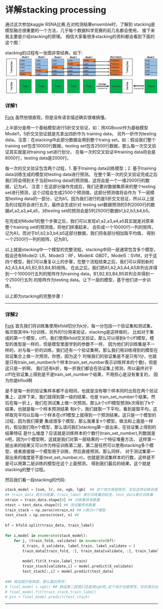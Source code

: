 # 详解stacking processing

通过这次参加kaggle RSNA比赛,在对检测结果ensemble时，了解到
stacking是模型融合很重要的一个方法，几乎每个数据科学竞赛的前几名都会使用，
接下来我主要是介绍stacking的原理。
相信大家看很多stacking的资料都会看到下面的这个图：

stacking的过程有一张图非常经典，如下:
![avatar](stacking.jpg)

### 详解1

[Fork](https://blog.csdn.net/wstcjf/article/details/77989963 )
虽然他很直观，但是没有语言描述确实很难搞懂。

上半部分是用一个基础模型进行5折交叉验证，如：用XGBoost作为基础模型Model1，5折交叉验证就是先拿出四折作为
training data，
另外一折作为testing data。注意：在stacking中此部分数据会用到整个traing set。如：假设我们整个training 
set包含10000行数据，testing set包含2500行数据，那么每一次交叉验证其实就是对training set进行划分，
在每一次的交叉验证中training data将会是8000行，testing data是2000行。


每一次的交叉验证包含两个过程，1. 基于training data训练模型；2. 基于training data训练生成的模型对testing data进行预测。
在整个第一次的交叉验证完成之后我们将会得到关于当前testing data的预测值，这将会是一个一维2000行的数据，记为a1。
注意！在这部分操作完成后，我们还要对数据集原来的整个testing set进行预测，这个过程会生成2500个预测值，这部分预测值将会作为
下一层模型testing data的一部分，记为b1。因为我们进行的是5折交叉验证，所以以上提及的过程将会进行五次，最终会生成针对
testing set数据预测的5列2000行的数据a1,a2,a3,a4,a5，对testing set的预测会是5列2500行数据b1,b2,b3,b4,b5。


在完成对Model1的整个步骤之后，我们可以发现a1,a2,a3,a4,a5其实就是对原来整个training set的预测值，将他们拼凑起来，
会形成一个10000行一列的矩阵，记为A1。而对于b1,b2,b3,b4,b5这部分数据，我们将各部分相加取平均值，
得到一个2500行一列的矩阵，记为B1。


以上就是stacking中一个模型的完整流程，stacking中同一层通常包含多个模型，假设还有Model2: LR，Model3：RF，Model4:
 GBDT，Model5：SVM，对于这四个模型，我们可以重复以上的步骤，在整个流程结束之后，我们可以得到新的A2,A3,A4,A5,B2,B3,B4,B5矩阵。
在此之后，我们把A1,A2,A3,A4,A5并列合并得到一个10000行五列的矩阵作为training data，B1,B2,B3,B4,B5并列合并得到一个2500行五列
的矩阵作为testing data。让下一层的模型，基于他们进一步训练。


以上即为stacking的完整步骤！

--------------------- 



### 详解2
[Fork](https://blog.csdn.net/qq1483661204/article/details/80157365 )
首先我们将训练集使用kfold切分为k分，每一分包括一个验证集和测试集，每次取其中k-1分训练，另外的1分用来验证，stacking是这样做的，
比如对于集成的第一个模型，clf1，我们使用kfold交叉验证，那么可以得到k个clf1模型，模型的类型是一样的，但是模型里面学到的参数不一样，
因为他们的训练集是不一样的，对与每一折的训练，我们还有一个验证集啊，那么我们用训练得到的模型在验证集合上做一次预测，你想，因为这个
时候我们的验证集是不是只有1分，也就是只有train_set_number/k个样本(train_set_number表示训练样本的个数)，但是这只是一折啊，
我们还有k折，每一折我们都会在验证集上预测，所以最终对于clf1在验证集上得到是不是train_set_number个结果，不用担心是没有重复的，
因为你是kflod啊

是不是每一折的验证集样本都不会相同，也就是没有哪个样本同时出现在两个验证集上，这样下来，我们就得到第一级的结果，也是
train_set_number个结果。然后在每一折上，我们在测试集上做一次预测，那么k个clf1模型预测k次得到了k个结果，也就是每一个样本预测结果
有k个，我们就取一下平均，看到是取平均，这样取完平均以后每一个样本在clf1模型上就得到一个预测结果。这只是一个模型的过程，因为我们需要
集成很多个模型，那么我重复n个模型，做法和上面是一样的，假设我们有n个模型，那么请问我们stacking第一层出来，在验证集上得到的结果特征
是什么维度？应该就是训练样本的个数行(train_set_number),列数就是n吧，因为n个模型啊，这就是我们对第一层结果的一个特征堆叠方法，
这样第一层出来的结果又可以作为特征训练第二层，第二层任然可以使用stacking多个模型，或者直接接一个模型用于训练，然后直接预测。那么同样，
对于测试集第一层出来的维度是不是(test_set_number,n)，也就是测试集样本的行数，这样是不是可以用第二层训练的模型在这个上面预测，
得到我们最后的结果。这个就是stacking的整个过程。

然后我们看一段stacking的代码:

```python
stack_model = [svm, lr, nn, xgb, lgb]  ## 这个地方我是简写，实际这样训练会报错，需要自己导库，定义分类器
## train_data 表示训练集，train_label 表示训练集的标签，test_data表示训练集 
ntrain = train_data.shape[0] ## 训练集样本数量 
ntest = test_data.shape[0] ## 测试集样本数量 
train_stack = np.zeros(ntrain,n) ## n表示n个模型 
test_stack = np.zeros(ntest, n) ## 

kf = kfold.split(train_data, train_label) 

for i,model in enumerate(stack_model): 
    for j, (train_fold, validate) in enumerate(kf): 
        X_train, X_validate, label_train, label_validate = (
        train_data[train_fold, :], train_data[validate, :], train_label[train_fold], train_label[validate]) 
        
        model.fit(X_train,label_train) 
        train_stack[validate,i] = model.predict(X_validate) 
        test_stack[:,i] = model.predict(test_data) 
        
### 假设就只有两层，那么最后预测： 
# final_model = xgb() ## 假设第二层我们还是用xgb吧,这个地方也是简写，仅仅表示这个地方是xgb模型 
# final_model.fit(train_stack,train_label) 
# pre = final_model.predict(test_stack) 
```
--------------------- 

